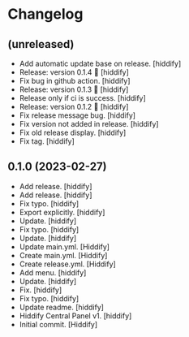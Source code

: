 Changelog
=========


(unreleased)
------------
- Add automatic update base on release. [hiddify]
- Release: version 0.1.4 🚀 [hiddify]
- Fix bug in github action. [hiddify]
- Release: version 0.1.3 🚀 [hiddify]
- Release only if ci is success. [hiddify]
- Release: version 0.1.2 🚀 [hiddify]
- Fix release message bug. [hiddify]
- Fix version not added in release. [hiddify]
- Fix old release display. [hiddify]
- Fix tag. [hiddify]


0.1.0 (2023-02-27)
------------------
- Add release. [hiddify]
- Add release. [hiddify]
- Fix typo. [hiddify]
- Export explicitly. [hiddify]
- Update. [hiddify]
- Fix typo. [hiddify]
- Update. [hiddify]
- Update main.yml. [Hiddify]
- Create main.yml. [Hiddify]
- Create release.yml. [Hiddify]
- Add menu. [hiddify]
- Update. [hiddify]
- Fix. [hiddify]
- Fix typo. [hiddify]
- Update readme. [hiddify]
- Hiddify Central Panel v1. [hiddify]
- Initial commit. [Hiddify]


